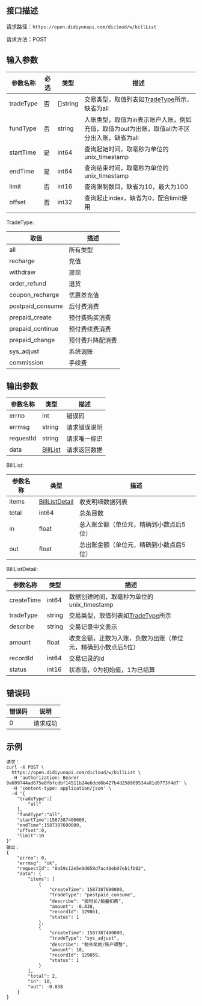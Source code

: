 ## 接口描述
请求路径：`https://open.didiyunapi.com/dicloud/w/billList`

请求方法：POST

## 输入参数
|参数名称 | 必选 | 类型 | 描述|
|--------|-----|-----|-----|
| tradeType | 否 | []string |交易类型，取值列表如[TradeType](#tradeType)所示，缺省为all|
| fundType | 否 | string |入账类型，取值为in表示账户入账，例如充值，取值为out为出账，取值all为不区分出入账，缺省为all |
| startTime | 是 | int64 |查询起始时间，取毫秒为单位的unix_timestamp|
| endTime | 是 | int64 | 查询结束时间，取毫秒为单位的unix_timestamp |
| limit  | 否 | int16  | 查询限制数目，缺省为10，最大为100 |
| offset  | 否 | int32  | 查询起止index，缺省为0，配合limit使用 |

<span id="tradeType"></span>
TradeType:

| 取值 | 描述 |
| ------ | ----- |
|all|         所有类型|
|recharge|         充值|
|withdraw|         提现|
|order_refund|     退货|
|coupon_recharge|  优惠券充值|
|postpaid_consume| 后付费消费|
|prepaid_create|   预付费购买消费|
|prepaid_continue| 预付费续费消费|
|prepaid_change|   预付费升降配消费|
|sys_adjust|       系统调账|
|commission|       手续费|

## 输出参数
|参数名称  | 类型 | 描述|
|--------|-----|-----|
|errno | int  |错误码 |
|errmsg|string|请求错误说明	|
|requestId |string|请求唯一标识 |
|data | [BillList](#billList)	 | 请求返回数据 | 

<span id="billList"></span>
BillList:

|参数名称  | 类型 | 描述 |
| -------- | ----- | ----- |
| items | [BillListDetail](#billListDetail) | 收支明细数据列表 |
| total | int64 | 总条目数 |
| in | float | 总入账金额（单位元，精确到小数点后5位） |
| out | float | 总出账金额（单位元，精确到小数点后5位） |

<span id="billListDetail"></span>
BillListDetail:

|参数名称  | 类型 | 描述 |
| -------- | ----- | ----- |
| createTime | int64 | 数据创建时间，取毫秒为单位的unix_timestamp |
| tradeType | string | 交易类型，取值列表如[TradeType](#tradeType)所示 |
| describe | string | 交易记录中文表示 |
| amount | float | 收支金额，正数为入账，负数为出账（单位元，精确到小数点后5位） |
| recordId | int64 | 交易记录的id |
| status | int16 | 状态值，0为初始值，1为已结算 |



## 错误码
|错误码 | 说明    |
|------|--------|
| 0    | 请求成功  |

## 示例

```
请求：
curl -X POST \
  https://open.didiyunapi.com/dicloud/w/billList \
  -H 'authorization: Bearer 9a609744ad675e8fbfcdbf14511b24e6ddd6b427b4d256969534a81d0773f4d7' \
  -H 'content-type: application/json' \
  -d '{
	"tradeType":[
        "all"
    ],
	"fundType":"all",
	"startTime":1587387400000,
	"endTime":1587387600000,
	"offset":0,
	"limit":10
}'
输出：
{
    "errno": 0,
    "errmsg": "ok",
    "requestId": "0a59c12e5e9d058d7ac40eb97eb1fb02",
    "data": {
        "items": [
            {
                "createTime": 1587387600000,
                "tradeType": "postpaid_consume",
                "describe": "按时长/按量扣费",
                "amount": -0.838,
                "recordId": 129861,
                "status": 1
            },
            {
                "createTime": 1587387400000,
                "tradeType": "sys_adjust",
                "describe": "额外奖励/账户调整",
                "amount": 10,
                "recordId": 129859,
                "status": 1
            }
        ],
        "total": 2,
        "in": 10,
        "out": -0.838
    }
}
```
